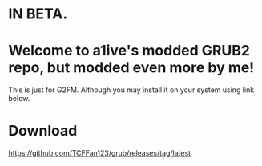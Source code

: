 # IN BETA.

# Welcome to a1ive's modded GRUB2 repo, but modded even more by me!
This is just for G2FM.
Although you may install it on your system using link below.

# Download
https://github.com/TCFFan123/grub/releases/tag/latest
